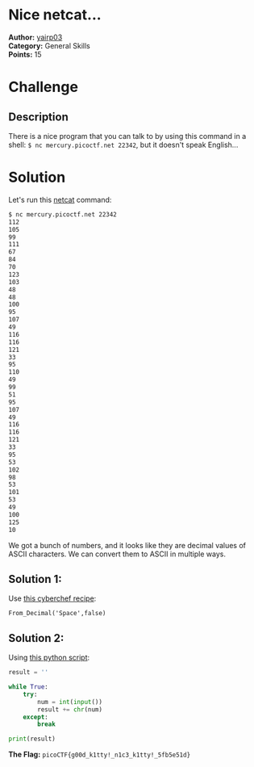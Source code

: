 # Nice netcat...
**Author:** [yairp03](https://github.com/yairp03)  
**Category:** General Skills  
**Points:** 15  

# Challenge
## Description
There is a nice program that you can talk to by using this command in a shell: `$ nc mercury.picoctf.net 22342`, but it doesn't speak English...

# Solution
Let's run this [netcat](https://linux.die.net/man/1/nc) command:
```sh
$ nc mercury.picoctf.net 22342
112 
105 
99 
111 
67 
84 
70 
123 
103 
48 
48 
100 
95 
107 
49 
116 
116 
121 
33 
95 
110 
49 
99 
51 
95 
107 
49 
116 
116 
121 
33 
95 
53 
102 
98 
53 
101 
53 
49 
100 
125 
10 
```
We got a bunch of numbers, and it looks like they are decimal values of ASCII characters. We can convert them to ASCII in multiple ways.
## Solution 1:
Use [this cyberchef recipe](https://gchq.github.io/CyberChef/#recipe=From_Decimal('Space',false)):
```
From_Decimal('Space',false)
```
## Solution 2:
Using [this python script](./script.py):
```py
result = ''

while True:
    try:
        num = int(input())
        result += chr(num)
    except:
        break

print(result)
```
**The Flag:** `picoCTF{g00d_k1tty!_n1c3_k1tty!_5fb5e51d}`
